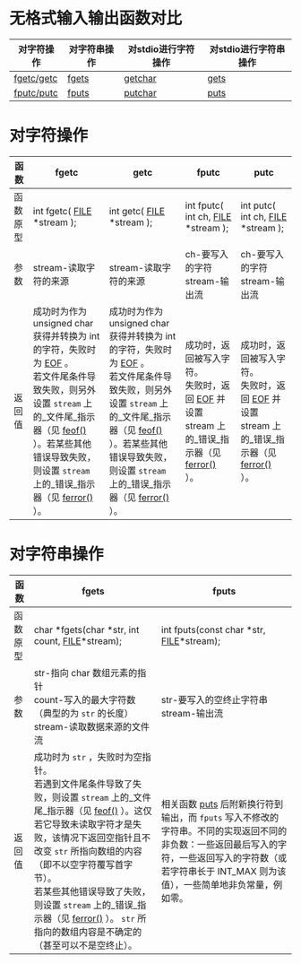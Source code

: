 # 无格式输入输出函数对比
|对字符操作|对字符串操作|对stdio进行字符操作|对stdio进行字符串操作|
|-|-|-|-|
|[fgetc/getc](https://zh.cppreference.com/w/c/io/fgetc "c/io/fgetc")|[fgets](https://zh.cppreference.com/w/c/io/fgets "c/io/fgets")|[getchar](https://zh.cppreference.com/w/c/io/getchar "c/io/getchar")|[gets](https://zh.cppreference.com/w/c/io/gets "c/io/gets")|
|[fputc/putc](https://zh.cppreference.com/w/c/io/fputc "c/io/fputc")|[fputs](https://zh.cppreference.com/w/c/io/fputs "c/io/fputs")|[putchar](https://zh.cppreference.com/w/c/io/putchar "c/io/putchar")|[puts](https://zh.cppreference.com/w/c/io/puts "c/io/puts")|

# 对字符操作
|函数|fgetc|getc|fputc|putc|
|-|-|-|-|-|
|函数原型|int fgetc( [FILE](http://zh.cppreference.com/w/c/io) \*stream );|int getc( [FILE](http://zh.cppreference.com/w/c/io) \*stream );|int fputc( int ch, [FILE](http://zh.cppreference.com/w/c/io) \*stream );|int putc( int ch, [FILE](http://zh.cppreference.com/w/c/io) \*stream );|
|参数|stream-读取字符的来源|stream-读取字符的来源|ch-要写入的字符 stream-输出流|ch-要写入的字符 stream-输出流|
|返回值|成功时为作为 unsigned char 获得并转换为 int 的字符，失败时为 [EOF](https://zh.cppreference.com/w/c/io "c/io") 。<br>若文件尾条件导致失败，则另外设置 `stream` 上的_文件尾_指示器（见 [feof()](https://zh.cppreference.com/w/c/io/feof "c/io/feof") ）。若某些其他错误导致失败，则设置 `stream` 上的_错误_指示器（见 [ferror()](https://zh.cppreference.com/w/c/io/ferror "c/io/ferror") ）。|成功时为作为 unsigned char 获得并转换为 int 的字符，失败时为 [EOF](https://zh.cppreference.com/w/c/io "c/io") 。<br>若文件尾条件导致失败，则另外设置 `stream` 上的_文件尾_指示器（见 [feof()](https://zh.cppreference.com/w/c/io/feof "c/io/feof") ）。若某些其他错误导致失败，则设置 `stream` 上的_错误_指示器（见 [ferror()](https://zh.cppreference.com/w/c/io/ferror "c/io/ferror") ）。|成功时，返回被写入字符。<br>失败时，返回 [EOF](https://zh.cppreference.com/w/c/io "c/io") 并设置 stream 上的_错误_指示器（见 [ferror()](https://zh.cppreference.com/w/c/io/ferror "c/io/ferror") ）。|成功时，返回被写入字符。<br>失败时，返回 [EOF](https://zh.cppreference.com/w/c/io "c/io") 并设置 stream 上的_错误_指示器（见 [ferror()](https://zh.cppreference.com/w/c/io/ferror "c/io/ferror") ）。| 

# 对字符串操作
|函数|fgets|fputs|
|-|-|-|
|函数原型|char \*fgets(char \*str, int count, [FILE](http://zh.cppreference.com/w/c/io)\*stream);|int fputs(const char \*str, [FILE](http://zh.cppreference.com/w/c/io)\*stream);|
|参数|str-指向 char 数组元素的指针 <br>count-写入的最大字符数（典型的为 `str` 的长度）<br>stream-读取数据来源的文件流|str-要写入的空终止字符串 <br>stream-输出流|
|返回值|成功时为 `str` ，失败时为空指针。<br>若遇到文件尾条件导致了失败，则设置 `stream` 上的_文件尾_指示器（见 [feof()](https://zh.cppreference.com/w/c/io/feof "c/io/feof") ）。这仅若它导致未读取字符才是失败，该情况下返回空指针且不改变 `str` 所指向数组的内容（即不以空字符覆写首字节）。<br>若某些其他错误导致了失败，则设置 `stream` 上的_错误_指示器（见 [ferror()](https://zh.cppreference.com/w/c/io/ferror "c/io/ferror") ）。 `str` 所指向的数组内容是不确定的（甚至可以不是空终止）。|相关函数 [puts](https://zh.cppreference.com/w/c/io/puts "c/io/puts") 后附新换行符到输出，而 `fputs` 写入不修改的字符串。不同的实现返回不同的非负数：一些返回最后写入的字符，一些返回写入的字符数（或若字符串长于 INT_MAX 则为该值），一些简单地非负常量，例如零。|


